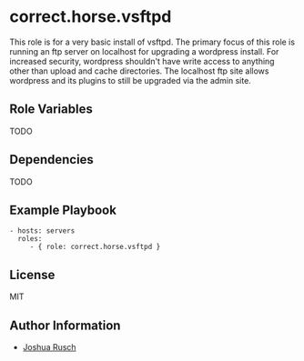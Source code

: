 correct.horse.vsftpd
=========

This role is for a very basic install of vsftpd. The primary focus of this role is running an ftp server on localhost for upgrading a wordpress install. For increased security, wordpress shouldn't have write access to anything other than upload and cache directories. The localhost ftp site allows wordpress and its plugins to still be upgraded via the admin site.

Role Variables
--------------

TODO

Dependencies
------------

TODO

Example Playbook
----------------

    - hosts: servers
      roles:
         - { role: correct.horse.vsftpd }

License
-------

MIT

Author Information
------------------

* [Joshua Rusch](https://correct.horse/)
